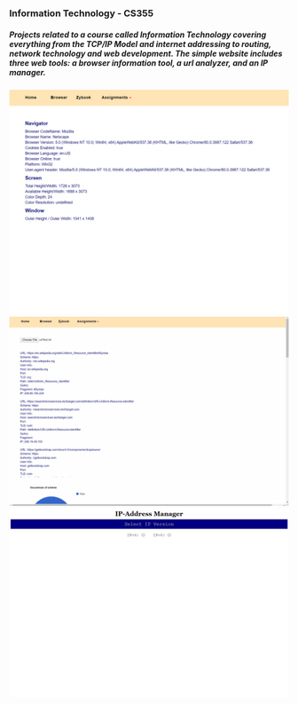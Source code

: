### Information Technology - CS355

##### Projects related to a course called Information Technology covering everything from the TCP/IP Model and internet addressing to routing, network technology and web development. The simple website includes three web tools: a browser information tool, a url analyzer, and an IP manager.


![browser info](images/355_website.PNG)
![url analyzer](images/url-analyzer.gif)
![ip manager](images/ip-analyzer.gif)
